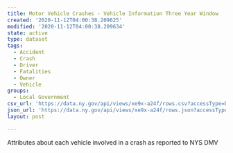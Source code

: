 ```yaml
---
title: Motor Vehicle Crashes - Vehicle Information Three Year Window
created: '2020-11-12T04:00:38.209625'
modified: '2020-11-12T04:00:38.209634'
state: active
type: dataset
tags:
  - Accident
  - Crash
  - Driver
  - Fatalities
  - Owner
  - Vehicle
groups:
  - Local Government
csv_url: 'https://data.ny.gov/api/views/xe9x-a24f/rows.csv?accessType=DOWNLOAD'
json_url: 'https://data.ny.gov/api/views/xe9x-a24f/rows.json?accessType=DOWNLOAD'
layout: post

---
```

Attributes about each vehicle involved in a crash as reported to NYS DMV
